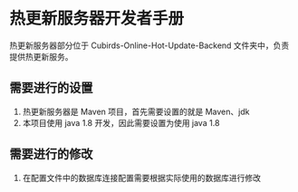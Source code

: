 # 热更新服务器开发者手册

热更新服务器部分位于 Cubirds-Online-Hot-Update-Backend 文件夹中，负责提供热更新服务。

## 需要进行的设置

1. 热更新服务器是 Maven 项目，首先需要设置的就是 Maven、jdk
2. 本项目使用 java 1.8 开发，因此需要设置为使用 java 1.8

## 需要进行的修改

1. 在配置文件中的数据库连接配置需要根据实际使用的数据库进行修改

